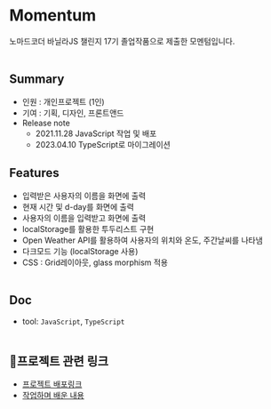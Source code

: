 # Momentum
노마드코더 바닐라JS 챌린지 17기 졸업작품으로 제출한 모멘텀입니다.<br/><br/>

## Summary
- 인원 : 개인프로젝트 (1인)
- 기여 : 기획, 디자인, 프론트앤드
- Release note
  - 2021.11.28 JavaScript 작업 및 배포
  - 2023.04.10 TypeScript로 마이그레이션

## Features
- 입력받은 사용자의 이름을 화면에 출력
- 현재 시간 및 d-day를 화면에 출력
- 사용자의 이름을 입력받고 화면에 출력
- localStorage를 활용한 투두리스트 구현
- Open Weather API를 활용하여 사용자의 위치와 온도, 주간날씨를 나타냄
- 다크모드 기능 (localStorage 사용)
- CSS : Grid레이아웃, glass morphism 적용<br/><br/>

## Doc
- tool: `JavaScript`, `TypeScript`<br/><br/>

## 🔗프로젝트 관련 링크
- [프로젝트 배포링크](sukyoungshin.github.io/momentum/)
- [작업하며 배운 내용](https://github.com/sukyoungshin/momentum/wiki)
